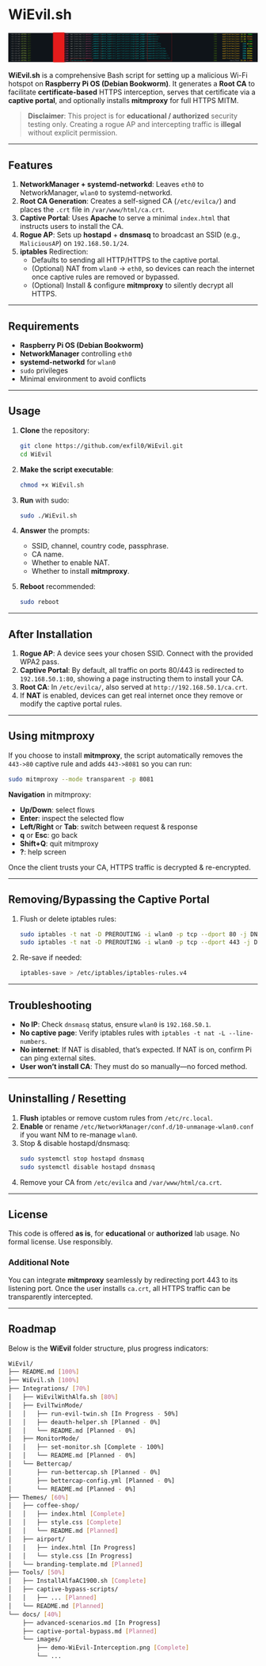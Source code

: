 # WiEvil.sh

![WiEvil Interception Demo](https://github.com/exfil0/WiEvil/blob/main/demo-WiEvil-Interception.png)

**WiEvil.sh** is a comprehensive Bash script for setting up a malicious Wi-Fi hotspot on **Raspberry Pi OS (Debian Bookworm)**. It generates a **Root CA** to facilitate **certificate-based** HTTPS interception, serves that certificate via a **captive portal**, and optionally installs **mitmproxy** for full HTTPS MITM.

> **Disclaimer**: This project is for **educational / authorized** security testing only. Creating a rogue AP and intercepting traffic is **illegal** without explicit permission.

---

## Features

1. **NetworkManager + systemd-networkd**: Leaves `eth0` to NetworkManager, `wlan0` to systemd-networkd.
2. **Root CA Generation**: Creates a self-signed CA (`/etc/evilca/`) and places the `.crt` file in `/var/www/html/ca.crt`.
3. **Captive Portal**: Uses **Apache** to serve a minimal `index.html` that instructs users to install the CA.
4. **Rogue AP**: Sets up **hostapd** + **dnsmasq** to broadcast an SSID (e.g., `MaliciousAP`) on `192.168.50.1/24`.
5. **iptables** Redirection:
   - Defaults to sending all HTTP/HTTPS to the captive portal.
   - (Optional) NAT from `wlan0` → `eth0`, so devices can reach the internet once captive rules are removed or bypassed.
   - (Optional) Install & configure **mitmproxy** to silently decrypt all HTTPS.

---

## Requirements

- **Raspberry Pi OS (Debian Bookworm)**
- **NetworkManager** controlling `eth0`
- **systemd-networkd** for `wlan0`
- `sudo` privileges
- Minimal environment to avoid conflicts

---

## Usage

1. **Clone** the repository:

   ```bash
   git clone https://github.com/exfil0/WiEvil.git
   cd WiEvil
   ```
2. **Make the script executable**:

   ```bash
   chmod +x WiEvil.sh
   ```
3. **Run** with sudo:

   ```bash
   sudo ./WiEvil.sh
   ```
4. **Answer** the prompts:
   - SSID, channel, country code, passphrase.
   - CA name.
   - Whether to enable NAT.
   - Whether to install **mitmproxy**.
5. **Reboot** recommended:

   ```bash
   sudo reboot
   ```

---

## After Installation

1. **Rogue AP**: A device sees your chosen SSID. Connect with the provided WPA2 pass.
2. **Captive Portal**: By default, all traffic on ports 80/443 is redirected to `192.168.50.1:80`, showing a page instructing them to install your CA.
3. **Root CA**: In `/etc/evilca/`, also served at `http://192.168.50.1/ca.crt`.
4. If **NAT** is enabled, devices can get real internet once they remove or modify the captive portal rules.

---

## Using mitmproxy

If you choose to install **mitmproxy**, the script automatically removes the `443->80` captive rule and adds `443->8081` so you can run:

```bash
sudo mitmproxy --mode transparent -p 8081
```

**Navigation** in mitmproxy:
- **Up/Down**: select flows
- **Enter**: inspect the selected flow
- **Left/Right** or **Tab**: switch between request & response
- **q** or **Esc**: go back
- **Shift+Q**: quit mitmproxy
- **?**: help screen

Once the client trusts your CA, HTTPS traffic is decrypted & re-encrypted.

---

## Removing/Bypassing the Captive Portal

1. Flush or delete iptables rules:

   ```bash
   sudo iptables -t nat -D PREROUTING -i wlan0 -p tcp --dport 80 -j DNAT --to-destination 192.168.50.1:80
   sudo iptables -t nat -D PREROUTING -i wlan0 -p tcp --dport 443 -j DNAT --to-destination 192.168.50.1:80
   ```
2. Re-save if needed:

   ```bash
   iptables-save > /etc/iptables/iptables-rules.v4
   ```

---

## Troubleshooting

- **No IP**: Check `dnsmasq` status, ensure `wlan0` is `192.168.50.1`.
- **No captive page**: Verify iptables rules with `iptables -t nat -L --line-numbers`.
- **No internet**: If NAT is disabled, that’s expected. If NAT is on, confirm Pi can ping external sites.
- **User won’t install CA**: They must do so manually—no forced method.

---

## Uninstalling / Resetting

1. **Flush** iptables or remove custom rules from `/etc/rc.local`.
2. **Enable** or rename `/etc/NetworkManager/conf.d/10-unmanage-wlan0.conf` if you want NM to re-manage `wlan0`.
3. Stop & disable hostapd/dnsmasq:
   ```bash
   sudo systemctl stop hostapd dnsmasq
   sudo systemctl disable hostapd dnsmasq
   ```
4. Remove your CA from `/etc/evilca` and `/var/www/html/ca.crt`.

---

## License

This code is offered **as is**, for **educational** or **authorized** lab usage. No formal license. Use responsibly.

### Additional Note
You can integrate **mitmproxy** seamlessly by redirecting port 443 to its listening port. Once the user installs `ca.crt`, all HTTPS traffic can be transparently intercepted.

---

## Roadmap

Below is the **WiEvil** folder structure, plus progress indicators:

```bash
WiEvil/
├── README.md [100%]
├── WiEvil.sh [100%]
├── Integrations/ [70%]
│   ├── WiEvilWithAlfa.sh [80%]
│   ├── EvilTwinMode/
│   │   ├── run-evil-twin.sh [In Progress - 50%]
│   │   ├── deauth-helper.sh [Planned - 0%]
│   │   └── README.md [Planned - 0%]
│   ├── MonitorMode/
│   │   ├── set-monitor.sh [Complete - 100%]
│   │   └── README.md [Planned - 0%]
│   └── Bettercap/
│       ├── run-bettercap.sh [Planned - 0%]
│       ├── bettercap-config.yml [Planned - 0%]
│       └── README.md [Planned - 0%]
├── Themes/ [60%]
│   ├── coffee-shop/
│   │   ├── index.html [Complete]
│   │   ├── style.css [Complete]
│   │   └── README.md [Planned]
│   ├── airport/
│   │   ├── index.html [In Progress]
│   │   └── style.css [In Progress]
│   └── branding-template.md [Planned]
├── Tools/ [50%]
│   ├── InstallAlfaAC1900.sh [Complete]
│   ├── captive-bypass-scripts/
│   │   ├── ... [Planned]
│   └── README.md [Planned]
└── docs/ [40%]
    ├── advanced-scenarios.md [In Progress]
    ├── captive-portal-bypass.md [Planned]
    └── images/
        ├── demo-WiEvil-Interception.png [Complete]
        └── ...
```
